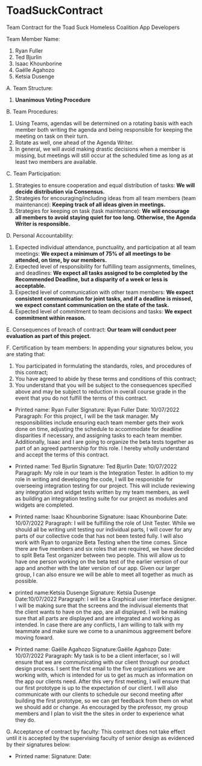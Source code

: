 # ToadSuckContract
Team Contract for the Toad Suck Homeless Coalition App Developers

Team Member Name:
1. Ryan Fuller
2. Ted Bjurlin
3. Isaac Khounborine
4. Gaëlle Agahozo
5. Ketsia Dusenge

  A.  Team Structure:
1. **Unanimous Voting Procedure**

  B.  Team Procedures:
1. Using Teams, agendas will be determined on a rotating basis with each member both writing the agenda and being responsible for keeping the meeting on task on their turn.
2. Rotate as well, one ahead of the Agenda Writer.
3. In general, we will avoid making drastic decisions when a member is missing, but meetings will still occur at the scheduled time as long as at least two members are available.

  C.  Team Participation:
1. Strategies to ensure cooperation and equal distribution of tasks: **We will decide distribution via Consensus.**
2. Strategies for encouraging/including ideas from all team members (team maintenance): **Keeping track of all ideas given in meetings.**
3. Strategies for keeping on task (task maintenance): **We will encourage all members to avoid staying quiet for too long. Otherwise, the Agenda Writer is responsible.**

  D.  Personal Accountability:
1. Expected individual attendance, punctuality, and participation at all team meetings: **We expect a minimum of 75% of all meetings to be attended, on time, by our members.**
2. Expected level of responsibility for fulfilling team assignments, timelines, and deadlines: **We expect all tasks assigned to be completed by the Recommended Deadline, but a disparity of a week or less is acceptable.**
3. Expected level of communication with other team members: **We expect consistent communication for joint tasks, and if a deadline is missed, we expect constant communication on the state of the task.**
4. Expected level of commitment to team decisions and tasks: **We expect commitment within reason.**

  E.  Consequences of breach of contract:
**Our team will conduct peer evaluation as part of this project.**

  F.  Certification by team members: In appending your signatures below, you are stating that:
1. You participated in formulating the standards, roles, and procedures of this contract;
2. You have agreed to abide by these terms and conditions of this contract;
3. You understand that you will be subject to the consequences specified above and may be subject to reduction in overall course grade in the event that you do not fulfill the terms of this contract.

- Printed name: Ryan Fuller
Signature: Ryan Fuller
Date: 10/07/2022
Paragraph: For this project, I will be the task manager. My responsibilities include ensuring each team member gets their work done on time, adjusting the schedule to accommodate for deadline disparities if necessary, and assigning tasks to each team member. Additionally, Isaac and I are going to organize the beta tests together as part of an agreed partnership for this role. I hereby wholly understand and accept the terms of this contract.

- Printed name: Ted Bjurlin
Signature: Ted Bjurlin
Date: 10/07/2022
Paragraph: My role in our team is the Integration Tester. In adition to my role in writing and developing the code, I will be responisble for overseeing integration testing for our project. This will include reviewing any integration and widget tests written by my team members, as well as building an integration testing suite for our project as modules and widgets are completed.

- Printed name: Isaac Khounborine
Signature: Isaac Khounborine
Date: 10/07/2022
Paragraph: I will be fulfilling the role of Unit Tester. While we should all be writing unit testing our individual parts, I will cover for any parts of our collective code that has not been tested fully. I will also work with Ryan to organize Beta Testing when the time comes. Since there are five members and six roles that are required, we have decided to split Beta Test organizer between two people. This will allow us to have one person working on the beta test of the earlier version of our app and another with the later version of our app. Given our larger group, I can also ensure we will be able to meet all together as much as possible. 

- printed name:Ketsia Dusenge 
Signature: Ketsia Dusenge 
Date:10/07/2022 
Paragraph: I will be a Graphical user interface designer. I will be making sure that the screens and the indivisual elements that the client wants to have on the app, are all displayed. I will be making sure that all parts are displayed and are integrated and working as intended. In case there are any conflicts, I am willing to talk with my teammate and make sure we come to a unanimous aggreement before moving foward.

- Printed name: Gaëlle Agahozo
Signature:Gaëlle Agahozo
Date: 10/07/2022
Paragraph: My task is to be a client interfacer, so I will ensure that we are communicating with our client through our product design process. I sent the first email to the five organizations we are working with, which is intended for us to get as much as information on the app our clients need. After this very first meeting, I will ensure that our first prototype is up to the expectation of our client. I will also communicate with our clients to schedule our second meeting after building the first prototype, so we can get feedback from them on what we should add or change. As encouraged by the professor, my group members and I plan to visit the the sites in order to experience what they do. 

G.  Acceptance of contract by faculty: This contract does not take effect until it is accepted by the supervising faculty of senior design as evidenced by their signatures below:

- Printed name:
Signature:
Date:
